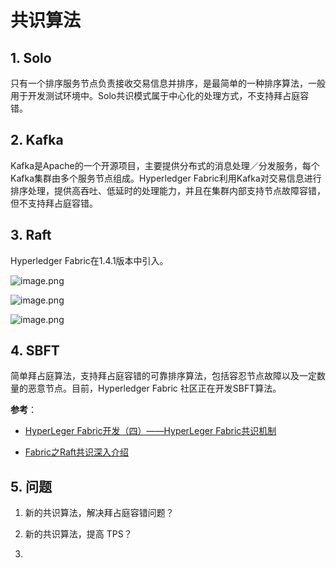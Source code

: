 # 共识算法

## 1. Solo

只有一个排序服务节点负责接收交易信息并排序，是最简单的一种排序算法，一般用于开发测试环境中。Solo共识模式属于中心化的处理方式，不支持拜占庭容错。

## 2. Kafka

Kafka是Apache的一个开源项目，主要提供分布式的消息处理／分发服务，每个Kafka集群由多个服务节点组成。Hyperledger Fabric利用Kafka对交易信息进行排序处理，提供高吞吐、低延时的处理能力，并且在集群内部支持节点故障容错，但不支持拜占庭容错。

## 3. Raft

Hyperledger Fabric在1.4.1版本中引入。

![image.png](https://ws1.sinaimg.cn/large/006alGmrly1g7sumc6xj8j30rj07qjsr.jpg)

![image.png](https://ws1.sinaimg.cn/large/006alGmrly1g7sumvf2ekj30r20cfdhu.jpg)

![image.png](https://ws1.sinaimg.cn/large/006alGmrly1g7sunnsiy1j30ri0d6abw.jpg)

## 4. SBFT

简单拜占庭算法，支持拜占庭容错的可靠排序算法，包括容忍节点故障以及一定数量的恶意节点。目前，Hyperledger Fabric 社区正在开发SBFT算法。

**参考**：

- [HyperLeger Fabric开发（四）——HyperLeger Fabric共识机制](https://blog.51cto.com/9291927/2316045)

- [Fabric之Raft共识深入介绍](https://blog.csdn.net/w365904/article/details/98617752)

## 5. 问题

1. 新的共识算法，解决拜占庭容错问题？

2. 新的共识算法，提高 TPS？

3. 